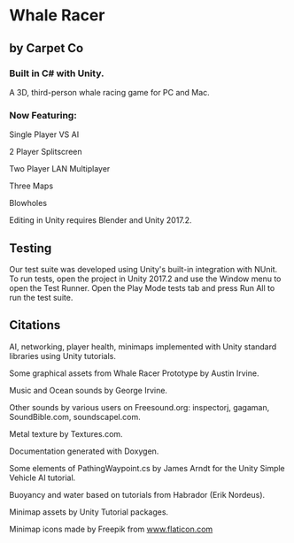 # Whale Racer 

## by Carpet Co

### Built in C# with Unity.

A 3D, third-person whale racing game for PC and Mac. 

### Now Featuring:

Single Player VS AI

2 Player Splitscreen

Two Player LAN Multiplayer

Three Maps

Blowholes

Editing in Unity requires Blender and Unity 2017.2. 

## Testing

Our test suite was developed using Unity's built-in integration with NUnit. To run tests, open the project in Unity 2017.2 and use the Window menu to open the Test Runner. Open the Play Mode tests tab and press Run All to run the test suite.

## Citations

AI, networking, player health, minimaps implemented with Unity standard libraries using Unity tutorials.

Some graphical assets from Whale Racer Prototype by Austin Irvine.

Music and Ocean sounds by George Irvine.

Other sounds by various users on Freesound.org: inspectorj, gagaman, SoundBible.com, soundscapel.com.

Metal texture by Textures.com.

Documentation generated with Doxygen.

Some elements of PathingWaypoint.cs by James Arndt for the Unity Simple Vehicle AI tutorial.

Buoyancy and water based on tutorials from Habrador (Erik Nordeus).

Minimap assets by Unity Tutorial packages.

Minimap icons made by Freepik from www.flaticon.com 
